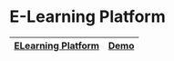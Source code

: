 # E-Learning Platform

| [ELearning Platform](https://github.com/slimanesedrati/ELearning-Platform)                 | [Demo ](https://slimanesedrati.github.io/ELearning-Platform/)                                         |
| ---------------------------------------------------------------------------------------------------------- | -----------------------------------------------
